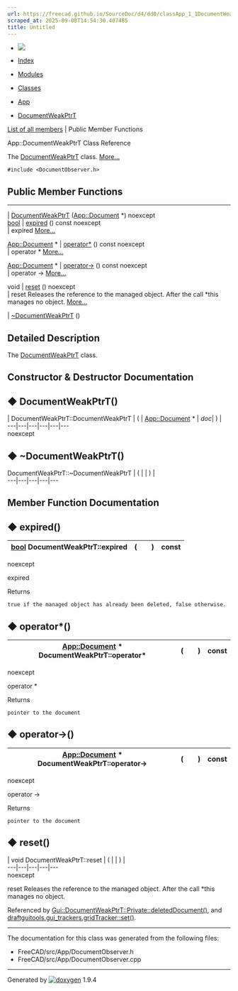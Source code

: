 ```yaml
---
url: https://freecad.github.io/SourceDoc/d4/dd0/classApp_1_1DocumentWeakPtrT.html
scraped_at: 2025-09-08T14:54:30.407485
title: Untitled
---
```


  * [ ![](https://www.freecad.org/svg/logo-freecad.svg) ](https://freecadweb.org "FreeCAD")
  * [Index](../../index.html "Index")
  * [Modules](../../modules.html "Modules list")
  * [Classes](../../annotated.html "Annotated list")

  * [App](../../dd/dc2/namespaceApp.html)
  * [DocumentWeakPtrT](../../d4/dd0/classApp_1_1DocumentWeakPtrT.html)

[List of all members](../../db/d8c/classApp_1_1DocumentWeakPtrT-members.html) | Public Member Functions

App::DocumentWeakPtrT Class Reference

The [DocumentWeakPtrT](../../d4/dd0/classApp_1_1DocumentWeakPtrT.html "The
DocumentWeakPtrT class.") class.
[More...](../../d4/dd0/classApp_1_1DocumentWeakPtrT.html#details)

`#include <DocumentObserver.h>`

##  Public Member Functions  
  
---  
|
[DocumentWeakPtrT](../../d4/dd0/classApp_1_1DocumentWeakPtrT.html#adb1161b2266da06fddb4df01f06929df)
([App::Document](../../d8/d3e/classApp_1_1Document.html) *) noexcept  
[bool](../../d9/db9/classbool.html) | [expired](../../d4/dd0/classApp_1_1DocumentWeakPtrT.html#adb6b986b2e89dec730767107438c99c1) () const noexcept  
| expired
[More...](../../d4/dd0/classApp_1_1DocumentWeakPtrT.html#adb6b986b2e89dec730767107438c99c1)  
  
[App::Document](../../d8/d3e/classApp_1_1Document.html) * | [operator*](../../d4/dd0/classApp_1_1DocumentWeakPtrT.html#ae2c7b0d3feba3c154fb190a13a976aa4) () const noexcept  
| operator *
[More...](../../d4/dd0/classApp_1_1DocumentWeakPtrT.html#ae2c7b0d3feba3c154fb190a13a976aa4)  
  
[App::Document](../../d8/d3e/classApp_1_1Document.html) * | [operator->](../../d4/dd0/classApp_1_1DocumentWeakPtrT.html#a3cf4d4e7a0364342ab6304e748920ec4) () const noexcept  
| operator ->
[More...](../../d4/dd0/classApp_1_1DocumentWeakPtrT.html#a3cf4d4e7a0364342ab6304e748920ec4)  
  
void | [reset](../../d4/dd0/classApp_1_1DocumentWeakPtrT.html#a81df856d860cb9a976ccac43f1f13b01) () noexcept  
| reset Releases the reference to the managed object. After the call *this
manages no object.
[More...](../../d4/dd0/classApp_1_1DocumentWeakPtrT.html#a81df856d860cb9a976ccac43f1f13b01)  
  
|
[~DocumentWeakPtrT](../../d4/dd0/classApp_1_1DocumentWeakPtrT.html#aeb48789748a1b768985d55b888e2fc03)
()  
  
## Detailed Description

The [DocumentWeakPtrT](../../d4/dd0/classApp_1_1DocumentWeakPtrT.html "The
DocumentWeakPtrT class.") class.

## Constructor & Destructor Documentation

## ◆ DocumentWeakPtrT()

| DocumentWeakPtrT::DocumentWeakPtrT  | ( | [App::Document](../../d8/d3e/classApp_1_1Document.html) *  | _doc_| ) |   
---|---|---|---|---|---  
noexcept  
  
## ◆ ~DocumentWeakPtrT()

DocumentWeakPtrT::~DocumentWeakPtrT  | ( | | ) |   
---|---|---|---|---  
  
## Member Function Documentation

## ◆ expired()

| [bool](../../d9/db9/classbool.html) DocumentWeakPtrT::expired  | ( | | ) |  const  
---|---|---|---|---  
noexcept  
  
expired

Returns

    true if the managed object has already been deleted, false otherwise. 

## ◆ operator*()

| [App::Document](../../d8/d3e/classApp_1_1Document.html) * DocumentWeakPtrT::operator*  | ( | | ) |  const  
---|---|---|---|---  
noexcept  
  
operator *

Returns

    pointer to the document 

## ◆ operator->()

| [App::Document](../../d8/d3e/classApp_1_1Document.html) * DocumentWeakPtrT::operator-> | ( | | ) |  const  
---|---|---|---|---  
noexcept  
  
operator ->

Returns

    pointer to the document 

## ◆ reset()

| void DocumentWeakPtrT::reset  | ( | | ) |   
---|---|---|---|---  
noexcept  
  
reset Releases the reference to the managed object. After the call *this
manages no object.

Referenced by
[Gui::DocumentWeakPtrT::Private::deletedDocument()](../../df/db9/classDocumentWeakPtrT_1_1Private.html#ae0d376be8d1d0177ce6de9a24230dad3),
and
[draftguitools.gui_trackers.gridTracker::set()](../../d5/d75/classdraftguitools_1_1gui__trackers_1_1gridTracker.html#a1499cdcfd43fe110d46cd9c72c52b356).

* * *

The documentation for this class was generated from the following files:

  * FreeCAD/src/App/DocumentObserver.h
  * FreeCAD/src/App/DocumentObserver.cpp

* * *

Generated by
[![doxygen](../../doxygen.svg)](https://www.doxygen.org/index.html) 1.9.4

